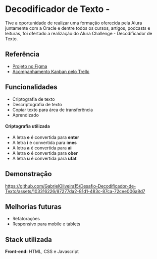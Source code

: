 
# Decodificador de Texto - 

Tive a oportunidade de realizar uma formação oferecida pela Alura juntamente com a Oracle e dentre todos os cursos, artigos, podcasts e leituras, foi ofertado a realização do Alura Challenge - Decodificador de Texto.




## Referência

 - [Projeto no Figma](https://www.figma.com/design/tvFEYhVfZTjdJ5P24RGV21/Alura-Challenge---Desafio-1---L%C3%B3gica?node-id=0-1&t=wez8bjYC8xsYa2Cl-0)
 - [Acompanhamento Kanban pelo Trello](https://trello.com/b/Wn2dHT7v/challenge-oracle-one-logica-de-programacao-semanas-1-e-2)


## Funcionalidades

- Criptografia de texto
- Descriptografia de texto
- Copiar texto para área de transferência
- Aprendizado

#### Criptografia utilizada
- A letra **e** é convertida para **enter**
- A letra **i** é convertida para **imes**
- A letra **a** é convertida para **ai**
- A letra **o** é convertida para **ober**
- A letra **u** é convertida para **ufat**



## Demonstração

https://github.com/GabrielOliveira15/Desafio-Decodificador-de-Texto/assets/103316226/87277da2-81d1-483c-87ca-72cee006a8d7

## Melhorias futuras

- Refatorações
- Responsivo para mobile e tablets


## Stack utilizada

**Front-end:** HTML, CSS e Javascript

